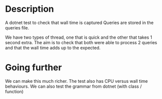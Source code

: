 # Description

A dotnet test to check that wall time is captured
Queries are stored in the queries file.

We have two types of thread, one that is quick and the other that takes 1 second extra.
The aim is to check that both were able to process 2 queries and that the wall time adds up to the expected.

# Going further

We can make this much richer. The test also has CPU versus wall time behaviours.
We can also test the grammar from dotnet (with class / function)
